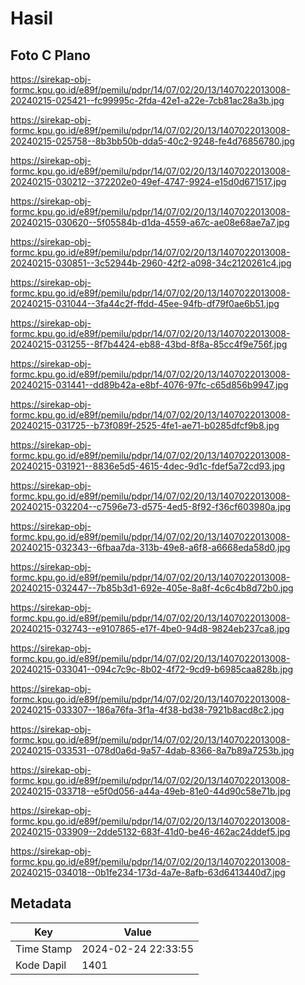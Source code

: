 # Hasil

## Foto C Plano

https://sirekap-obj-formc.kpu.go.id/e89f/pemilu/pdpr/14/07/02/20/13/1407022013008-20240215-025421--fc99995c-2fda-42e1-a22e-7cb81ac28a3b.jpg

https://sirekap-obj-formc.kpu.go.id/e89f/pemilu/pdpr/14/07/02/20/13/1407022013008-20240215-025758--8b3bb50b-dda5-40c2-9248-fe4d76856780.jpg

https://sirekap-obj-formc.kpu.go.id/e89f/pemilu/pdpr/14/07/02/20/13/1407022013008-20240215-030212--372202e0-49ef-4747-9924-e15d0d671517.jpg

https://sirekap-obj-formc.kpu.go.id/e89f/pemilu/pdpr/14/07/02/20/13/1407022013008-20240215-030620--5f05584b-d1da-4559-a67c-ae08e68ae7a7.jpg

https://sirekap-obj-formc.kpu.go.id/e89f/pemilu/pdpr/14/07/02/20/13/1407022013008-20240215-030851--3c52944b-2960-42f2-a098-34c2120261c4.jpg

https://sirekap-obj-formc.kpu.go.id/e89f/pemilu/pdpr/14/07/02/20/13/1407022013008-20240215-031044--3fa44c2f-ffdd-45ee-94fb-df79f0ae6b51.jpg

https://sirekap-obj-formc.kpu.go.id/e89f/pemilu/pdpr/14/07/02/20/13/1407022013008-20240215-031255--8f7b4424-eb88-43bd-8f8a-85cc4f9e756f.jpg

https://sirekap-obj-formc.kpu.go.id/e89f/pemilu/pdpr/14/07/02/20/13/1407022013008-20240215-031441--dd89b42a-e8bf-4076-97fc-c65d856b9947.jpg

https://sirekap-obj-formc.kpu.go.id/e89f/pemilu/pdpr/14/07/02/20/13/1407022013008-20240215-031725--b73f089f-2525-4fe1-ae71-b0285dfcf9b8.jpg

https://sirekap-obj-formc.kpu.go.id/e89f/pemilu/pdpr/14/07/02/20/13/1407022013008-20240215-031921--8836e5d5-4615-4dec-9d1c-fdef5a72cd93.jpg

https://sirekap-obj-formc.kpu.go.id/e89f/pemilu/pdpr/14/07/02/20/13/1407022013008-20240215-032204--c7596e73-d575-4ed5-8f92-f36cf603980a.jpg

https://sirekap-obj-formc.kpu.go.id/e89f/pemilu/pdpr/14/07/02/20/13/1407022013008-20240215-032343--6fbaa7da-313b-49e8-a6f8-a6668eda58d0.jpg

https://sirekap-obj-formc.kpu.go.id/e89f/pemilu/pdpr/14/07/02/20/13/1407022013008-20240215-032447--7b85b3d1-692e-405e-8a8f-4c6c4b8d72b0.jpg

https://sirekap-obj-formc.kpu.go.id/e89f/pemilu/pdpr/14/07/02/20/13/1407022013008-20240215-032743--e9107865-e17f-4be0-94d8-9824eb237ca8.jpg

https://sirekap-obj-formc.kpu.go.id/e89f/pemilu/pdpr/14/07/02/20/13/1407022013008-20240215-033041--094c7c9c-8b02-4f72-9cd9-b6985caa828b.jpg

https://sirekap-obj-formc.kpu.go.id/e89f/pemilu/pdpr/14/07/02/20/13/1407022013008-20240215-033307--186a76fa-3f1a-4f38-bd38-7921b8acd8c2.jpg

https://sirekap-obj-formc.kpu.go.id/e89f/pemilu/pdpr/14/07/02/20/13/1407022013008-20240215-033531--078d0a6d-9a57-4dab-8366-8a7b89a7253b.jpg

https://sirekap-obj-formc.kpu.go.id/e89f/pemilu/pdpr/14/07/02/20/13/1407022013008-20240215-033718--e5f0d056-a44a-49eb-81e0-44d90c58e71b.jpg

https://sirekap-obj-formc.kpu.go.id/e89f/pemilu/pdpr/14/07/02/20/13/1407022013008-20240215-033909--2dde5132-683f-41d0-be46-462ac24ddef5.jpg

https://sirekap-obj-formc.kpu.go.id/e89f/pemilu/pdpr/14/07/02/20/13/1407022013008-20240215-034018--0b1fe234-173d-4a7e-8afb-63d6413440d7.jpg


## Metadata

| Key        | Value               |
| ---------- | ------------------- |
| Time Stamp | 2024-02-24 22:33:55 |
| Kode Dapil | 1401                |



